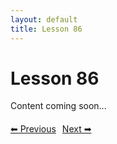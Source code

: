 ```yaml
---
layout: default
title: Lesson 86
---
```


# Lesson 86

Content coming soon...

<div style="margin-top: 20px;">
<a href="/docs/Advanced/Lessons/lesson_85.md" style="margin-right: 10px;">⬅ Previous</a><a href="/docs/Advanced/Lessons/lesson_87.md">Next ➡</a>
</div>
